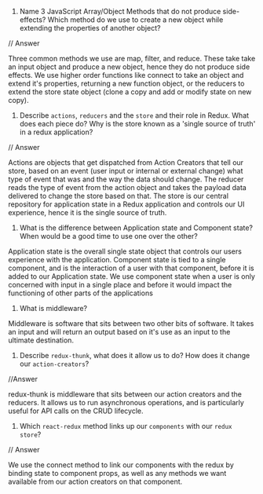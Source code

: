 1.  Name 3 JavaScript Array/Object Methods that do not produce side-effects? Which method do we use to create a new object while extending the properties of another object?

// Answer

Three common methods we use are map, filter, and reduce. These take take an input object and produce a new object, hence they do not produce side effects. We use higher order functions like connect to take an object and extend it's properties, returning a new function object, or the reducers to extend the store state object (clone a copy and add or modify state on new copy).

1.  Describe `actions`, `reducers` and the `store` and their role in Redux. What does each piece do? Why is the store known as a 'single source of truth' in a redux application?

// Answer

Actions are objects that get dispatched from Action Creators that tell our store, based on an event (user input or internal or external change) what type of event that was and the way the data should change. The reducer reads the type of event from the action object and takes the payload data delivered to change the store based on that. The store is our central repository for application state in a Redux application and controls our UI experience, hence it is the single source of truth.

1.  What is the difference between Application state and Component state? When would be a good time to use one over the other?

Application state is the overall single state object that controls our users experience with the application. Component state is tied to a single component, and is the interaction of a user with that component, before it is added to our Application state. We use component state when a user is only concerned with input in a single place and before it would impact the functioning of other parts of the applications

1.  What is middleware?

Middleware is software that sits between two other bits of software. It takes an input and will return an output based on it's use as an input to the ultimate destination.

1.  Describe `redux-thunk`, what does it allow us to do? How does it change our `action-creators`?

//Answer

redux-thunk is middleware that sits between our action creators and the reducers. It allows us to run asynchronous operations, and is particularly useful for API calls on the CRUD lifecycle.

1.  Which `react-redux` method links up our `components` with our `redux store`?

// Answer

We use the connect method to link our components with the redux by binding state to component props, as well as any methods we want available from our action creators on that component.
